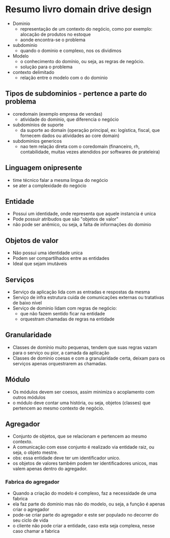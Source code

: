# Resumo livro domain drive design
- Dominio
  - representação de um contexto do negócio, como por exemplo: alocação de produtos no estoque 
  - aonde encontra-se o problema
- subdominio
  - quando o dominio e complexo, nos os dividimos 
- Modelo
  - o conhecimento do domínio, ou seja, as regras de negócio. 
  - solução para o problema
- contexto delimitado
  - relação entre o modelo com o do dominio 

## Tipos de subdominios - pertence a parte do problema
- coredomain (exemplo empresa de vendas)
  - atividade do dominio, que diferencia o negócio
- subdomínios de suporte
  - da suporte ao domain (operação principal, ex: logística, fiscal, que fornecem dados ou atividades ao core domain)
- subdominios genericos
  - nao tem relação direta com o coredomain (financeiro, rh, contabilidade, muitas vezes atendidos por softwares de prateleira)

## Linguagem onipresente
- time técnico falar a mesma lingua do negócio
- se ater a complexidade do negócio

## Entidade
- Possui um identidade, onde representa que aquele instancia é unica
- Pode possuir atribudos que são "objetos de valor"
- não pode ser anêmico, ou seja, a falta de informações do dominio

## Objetos de valor
- Não possui uma identidade unica
- Podem ser compartilhados entre as entidades
- Ideal que sejam imutáveis

## Serviços
- Serviço da aplicação lida com as entradas e respostas da mesma
- Serviço de infra estrutura cuida de comunicações externas ou tratativas de baixo nível
- Serviço de dominio lidam com regras de negócio:
  -  que não fazem sentido ficar na entidade
  -  orquestram chamadas de regras na entidade

## Granularidade
- Classes de domínio muito pequenas, tendem que suas regras vazam para o serviço ou pior, a camada da aplicação
- Classes de dominio coesas e com a granularidade certa, deixam para os serviços apenas orquestrarem as chamadas.

## Módulo
- Os módulos devem ser coesos, assim minimiza o acoplamento com outros módulos
- o módulo deve contar uma história, ou seja, objetos (classes) que pertencem ao mesmo contexto de negócio.

## Agregador
- Conjunto de objetos, que se relacionam e pertencem ao mesmo contexto.
- A comunicação com esse conjunto é realizado via entidade raiz, ou seja, o objeto mestre.
- obs: essa entidade deve ter um identificador unico.
- os objetos de valores também podem ter identificadores unicos, mas valem apenas dentro do agregador.


### Fabrica do agregador
- Quando a criação do modelo é complexo, faz a necessidade de uma fabrica
- ela faz parte do dominio mas não do modelo, ou seja, a função é apenas criar o agregador
- pode-se criar parte do agregador e este ser populado no decorrer do seu ciclo de vida
- o cliente não pode criar a entidade, caso esta seja complexa, nesse caso chamar a fabrica
